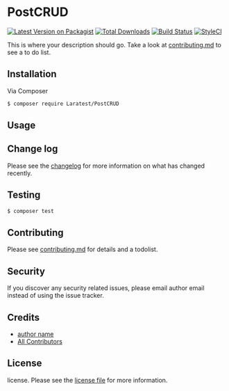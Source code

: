 # PostCRUD

[![Latest Version on Packagist][ico-version]][link-packagist]
[![Total Downloads][ico-downloads]][link-downloads]
[![Build Status][ico-travis]][link-travis]
[![StyleCI][ico-styleci]][link-styleci]

This is where your description should go. Take a look at [contributing.md](contributing.md) to see a to do list.

## Installation

Via Composer

``` bash
$ composer require Laratest/PostCRUD
```

## Usage

## Change log

Please see the [changelog](changelog.md) for more information on what has changed recently.

## Testing

``` bash
$ composer test
```

## Contributing

Please see [contributing.md](contributing.md) for details and a todolist.

## Security

If you discover any security related issues, please email author email instead of using the issue tracker.

## Credits

- [author name][link-author]
- [All Contributors][link-contributors]

## License

license. Please see the [license file](license.md) for more information.

[ico-version]: https://img.shields.io/packagist/v/Laratest/PostCRUD.svg?style=flat-square
[ico-downloads]: https://img.shields.io/packagist/dt/Laratest/PostCRUD.svg?style=flat-square
[ico-travis]: https://img.shields.io/travis/Laratest/PostCRUD/master.svg?style=flat-square
[ico-styleci]: https://styleci.io/repos/12345678/shield

[link-packagist]: https://packagist.org/packages/Laratest/PostCRUD
[link-downloads]: https://packagist.org/packages/Laratest/PostCRUD
[link-travis]: https://travis-ci.org/Laratest/PostCRUD
[link-styleci]: https://styleci.io/repos/12345678
[link-author]: https://github.com/Laratest
[link-contributors]: ../../contributors
